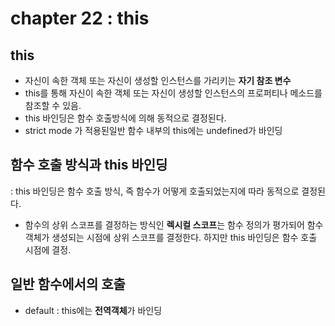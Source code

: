 # chapter 22 : this

## this

- 자신이 속한 객체 또는 자신이 생성할 인스턴스를 가리키는 **자기 참조 변수**
- this를 통해 자신이 속한 객체 또는 자신이 생성할 인스턴스의 프로퍼티나 메소드를 참조할 수 있음.
- this 바인딩은 함수 호출방식에 의해 동적으로 결정된다.
- strict mode 가 적용된일반 함수 내부의 this에는 undefined가 바인딩

## 함수 호출 방식과 this 바인딩

: this 바인딩은 함수 호출 방식, 즉 함수가 어떻게 호출되었는지에 따라 동적으로 결정된다.

- 함수의 상위 스코프를 결정하는 방식인 **렉시컬 스코프**는 함수 정의가 평가되어 함수 객체가 생성되는 시점에 상위 스코프를 결정한다. 하지만 this 바인딩은 함수 호출 시점에 결정.

## 일반 함수에서의 호출

- default : this에는 **전역객체**가 바인딩

